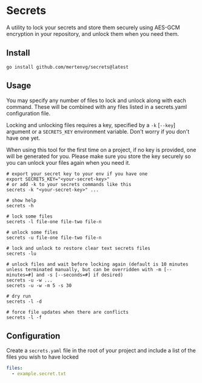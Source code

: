 # Secrets
A utility to lock your secrets and store them securely using AES-GCM encryption in your repository, and unlock them when you need them.

## Install
```shell
go install github.com/mertenvg/secrets@latest
```

## Usage
You may specify any number of files to lock and unlock along with each command. These will be combined with any files listed in a secrets.yaml configuration file.

Locking and unlocking files requires a key, specified by a `-k` [`--key`] argument or a `SECRETS_KEY` environment variable. Don't worry if you don't have one yet.

When using this tool for the first time on a project, if no key is provided, one will be generated for you. Please make sure you store the key securely so you can unlock your files again when you need it.

```shell
# export your secret key to your env if you have one
export SECRETS_KEY="<your-secret-key>"
# or add -k to your secrets commands like this
secrets -k "<your-secret-key>" ...

# show help
secrets -h

# lock some files
secrets -l file-one file-two file-n

# unlock some files
secrets -u file-one file-two file-n

# lock and unlock to restore clear text secrets files
secrets -lu

# unlock files and wait before locking again (default is 10 minutes unless terminated manually, but can be overridden with -m [--minutes=#] and -s [--seconds=#] if desired)
secrets -u -w ...
secrets -u -w -m 5 -s 30

# dry run
secrets -l -d

# force file updates when there are conflicts
secrets -l -f
```

## Configuration
Create a `secrets.yaml` file in the root of your project and include a list of the files you wish to have locked
```yaml
files:
  - example.secret.txt
```
